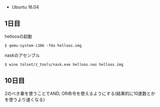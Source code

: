 * Ubuntu 16.04

## 1日目

helloosの起動

```
$ qemu-system-i386 -fda helloos.img
```

naskのアセンブル

```
$ wine tolset/z_tools/nask.exe helloos.nas helloos.img
```

## 10日目

2のべき乗を使うことでAND, OR命令を使えるようにする(結果的に10進数とかを使うより速くなる)
